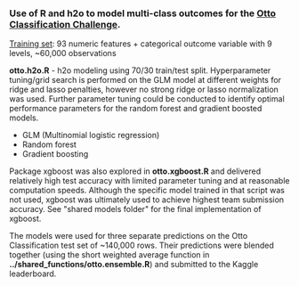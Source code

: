 ### Use of R and h2o to model multi-class outcomes for the [Otto Classification Challenge](https://www.kaggle.com/c/otto-group-product-classification-challenge).

[Training set](https://www.kaggle.com/c/otto-group-product-classification-challenge/data): 93 numeric features + categorical outcome variable with 9 levels, ~60,000 observations

**otto.h2o.R** - h2o modeling using 70/30 train/test split. Hyperparameter tuning/grid search is performed on the GLM model at different weights for ridge and lasso penalties, however no strong ridge or lasso normalization was used. Further parameter tuning could be conducted to identify optimal performance parameters for the random forest and gradient boosted models.

- GLM (Multinomial logistic regression)
- Random forest
- Gradient boosting

Package xgboost was also explored in **otto.xgboost.R** and delivered relatively high test accuracy with limited parameter tuning and at reasonable computation speeds. Although the specific model trained in that script was not used, xgboost was ultimately used to achieve highest team submission accuracy. See "shared models folder" for the final implementation of xgboost.

The models were used for three separate predictions on the Otto Classification test set of ~140,000 rows. Their predictions were blended together (using the short weighted average function in **../shared_functions/otto.ensemble.R**) and submitted to the Kaggle leaderboard.
